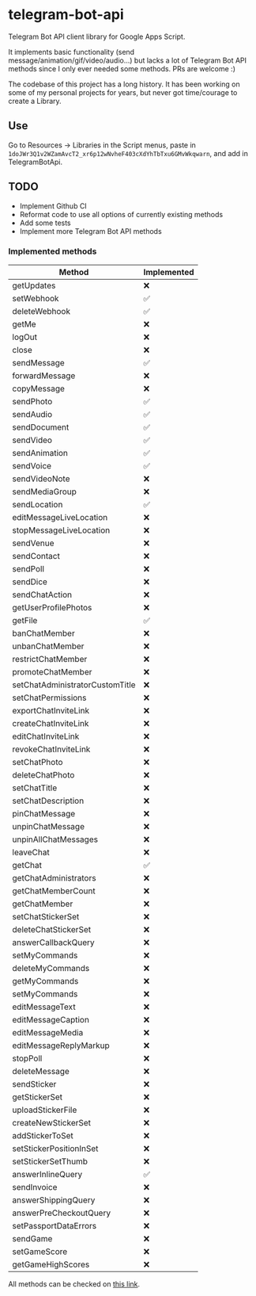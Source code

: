 # telegram-bot-api
Telegram Bot API client library for Google Apps Script.

It implements basic functionality (send message/animation/gif/video/audio...) 
but lacks a lot of Telegram Bot API methods since I only
ever needed some methods. PRs are welcome :)

The codebase of this project has a long history. It has been working on some of
 my personal projects for years, but never got time/courage to create a Library.

## Use

Go to Resources -> Libraries in the Script menus, 
paste in `1doJWr3Q1v2WZamAvcT2_xr6p12wNvheF403cXdYhTbTxu6GMvWkqwarn`,
and add in TelegramBotApi.

## TODO
- Implement Github CI
- Reformat code to use all options of currently existing methods
- Add some tests
- Implement more Telegram Bot API methods

### Implemented methods

|     Method    | Implemented   |
| ------------- | ------------- |
|  getUpdates  |  ❌  |
|  setWebhook  |  ✅  |
|  deleteWebhook  |  ✅  |
|  getMe  |  ❌  |
|  logOut  |  ❌  |
|  close  |  ❌  |
|  sendMessage  |  ✅  |
|  forwardMessage  |  ❌  |
|  copyMessage  |  ❌  |
|  sendPhoto  |  ✅  |
|  sendAudio  |  ✅  |
|  sendDocument  |  ✅  |
|  sendVideo  |  ✅  |
|  sendAnimation  |  ✅  |
|  sendVoice  |  ✅  |
|  sendVideoNote  |  ❌  |
|  sendMediaGroup  |  ❌  |
|  sendLocation  |  ✅  |
|  editMessageLiveLocation  |  ❌  |
|  stopMessageLiveLocation  |  ❌  |
|  sendVenue  |  ❌  |
|  sendContact  |  ❌  |
|  sendPoll  |  ❌  |
|  sendDice  |  ❌  |
|  sendChatAction  |  ❌  |
|  getUserProfilePhotos  |  ❌  |
|  getFile  |  ✅  |
|  banChatMember  |  ❌  |
|  unbanChatMember  |  ❌  |
|  restrictChatMember  |  ❌  |
|  promoteChatMember  |  ❌  |
|  setChatAdministratorCustomTitle  |  ❌  |
|  setChatPermissions  |  ❌  |
|  exportChatInviteLink  |  ❌  |
|  createChatInviteLink  |  ❌  |
|  editChatInviteLink  |  ❌  |
|  revokeChatInviteLink  |  ❌  |
|  setChatPhoto  |  ❌  |
|  deleteChatPhoto  |  ❌  |
|  setChatTitle  |  ❌  |
|  setChatDescription  |  ❌  |
|  pinChatMessage  |  ❌  |
|  unpinChatMessage  |  ❌  |
|  unpinAllChatMessages  |  ❌  |
|  leaveChat  |  ❌  |
|  getChat  |  ✅  |
|  getChatAdministrators  |  ❌  |
|  getChatMemberCount  |  ❌  |
|  getChatMember  |  ❌  |
|  setChatStickerSet  |  ❌  |
|  deleteChatStickerSet  |  ❌  |
|  answerCallbackQuery  |  ❌  |
|  setMyCommands  |  ❌  |
|  deleteMyCommands  |  ❌  |
|  getMyCommands  |  ❌  |
|  setMyCommands  |  ❌  |
|  editMessageText  |  ❌  |
|  editMessageCaption  |  ❌  |
|  editMessageMedia  |  ❌  |
|  editMessageReplyMarkup  |  ❌  |
|  stopPoll  |  ❌  |
|  deleteMessage  |  ❌  |
|  sendSticker  |  ❌  |
|  getStickerSet  |  ❌  |
|  uploadStickerFile  |  ❌  |
|  createNewStickerSet  |  ❌  |
|  addStickerToSet  |  ❌  |
|  setStickerPositionInSet  |  ❌  |
|  setStickerSetThumb  |  ❌  |
|  answerInlineQuery  |  ✅  |
|  sendInvoice  |  ❌  |
|  answerShippingQuery  |  ❌  |
|  answerPreCheckoutQuery  |  ❌  |
|  setPassportDataErrors  |  ❌  |
|  sendGame  |  ❌  |
|  setGameScore  |  ❌  |
|  getGameHighScores  |  ❌  |


All methods can be checked on [this link](https://core.telegram.org/bots/api).